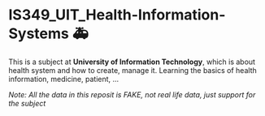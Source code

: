 # IS349_UIT_Health-Information-Systems 🚑

This is a subject at **University of Information Technology**, which is about health system and how to create, manage it. Learning the basics of health information, medicine, patient, ...

*Note: All the data in this reposit is FAKE, not real life data, just support for the subject*
